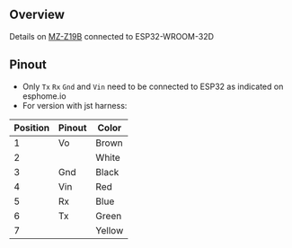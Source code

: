 ## Overview

Details on [MZ-Z19B](https://esphome.io/components/sensor/mhz19.html) connected to ESP32-WROOM-32D

## Pinout
+ Only `Tx` `Rx` `Gnd` and `Vin` need to be connected to ESP32 as indicated on esphome.io
+ For version with jst harness:

| Position | Pinout | Color |
|----|----|----|
| 1 | Vo | Brown  |
| 2 |    | White  |
| 3 | Gnd| Black  |
| 4 | Vin| Red |
| 5 | Rx | Blue |
| 6 | Tx | Green |
| 7 |    | Yellow |


